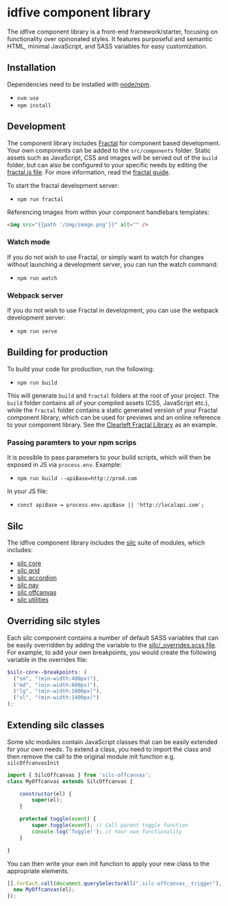 # idfive component library

The idfive component library is a front-end framework/starter, focusing on functionality over opinonated styles. It features purposeful and semantic HTML, minimal JavaScript, and SASS variables for easy customization.

## Installation

Dependencies need to be installed with [node/npm](https://docs.npmjs.com/getting-started/installing-node).

- `nvm use`
- `npm install`

## Development

The component library includes [Fractal](http://fractal.build) for component based development. Your own components can be added to the `src/components` folder. Static assets such as JavaScript, CSS and images will be served out of the `build` folder, but can also be configured to your specific needs by editing the [fractal.js file](fractal.js). For more information, read the [fractal guide](http://fractal.build/guide).

To start the fractal development server:

- `npm run fractal`

Referencing images from within your component handlebars templates:

```html
<img src="{{path '/img/image.png'}}" alt="" />
```

### Watch mode

If you do not wish to use Fractal, or simply want to watch for changes without launching a development server, you can run the watch command:

- `npm run watch`

### Webpack server

If you do not wish to use Fractal in development, you can use the webpack development server:

- `npm run serve`

## Building for production

To build your code for production, run the following:

- `npm run build`

This will generate `build` and `fractal` folders at the root of your project. The `build` folder contains all of your compiled assets (CSS, JavaScript etc.), while the `fractal` folder contains a static generated version of your Fractal component library, which can be used for previews and an online reference to your component library. See the [Clearleft Fractal Library](http://fractal.clearleft.com) as an example.

### Passing paramters to your npm scrips

It is possible to pass parameters to your build scripts, which will then be exposed in JS via `process.env`. Example:

- `npm run build --apiBase=http://prod.com`

In your JS file:

- `const apiBase = process.env.apiBase || 'http://localapi.com';`

## Silc

The idfive component library includes the [silc](https://silc.io) suite of modules, which includes:

- [silc core](https://github.com/nickrigby/silc-core)
- [silc grid](https://github.com/nickrigby/silc-grid)
- [silc accordion](https://github.com/nickrigby/silc-accordion)
- [silc nav](https://github.com/nickrigby/silc-nav)
- [silc offcanvas](https://github.com/nickrigby/silc-offcanvas)
- [silc utilities](https://github.com/nickrigby/silc-utilities)

## Overriding silc styles

Each silc component contains a number of default SASS variables that can be easily overridden by adding the variable to the [silc/\_overrides.scss file](src/scss/silc/_overrides.scss). For example, to add your own breakpoints, you would create the following variable in the overrides file:

```scss
$silc-core--breakpoints: (
  ("sm", "(min-width:400px)"),
  ("md", "(min-width:600px)"),
  ("lg", "(min-width:1000px)"),
  ("xl", "(min-width:1400px)")
);
```

## Extending silc classes

Some silc modules contain JavaScript classes that can be easily extended for your own needs. To extend a class, you need to import the class and then remove the call to the original module init function e.g. `silcOffcanvasInit`

```javascript
import { SilcOffcanvas } from 'silc-offcanvas';
class MyOffcanvas extends SilcOffcanvas {

    constructor(el) {
        super(el);
    }

    protected toggle(event) {
        super.toggle(event); // Call parent toggle function
        console.log('Toggle!'); // Your own functionality
    }

}
```

You can then write your own init function to apply your new class to the appropriate elements.

```javascript
[].forEach.call(document.querySelectorAll(".silc-offcanvas__trigger"), el => {
  new MyOffcanvas(el);
});
```
